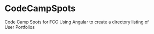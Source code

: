 # CodeCampSpots
Code Camp Spots for FCC
Using Angular to create a directory listing of User Portfolios
